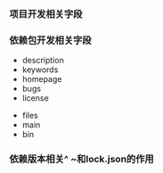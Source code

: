 ### 项目开发相关字段

### 依赖包开发相关字段
- description
- keywords
- homepage
- bugs
- license
* files
* main
* bin

### 依赖版本相关^ ~和lock.json的作用